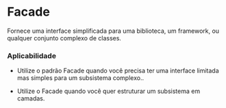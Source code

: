 # Facade

Fornece uma interface simplificada para uma biblioteca, um framework, ou qualquer conjunto complexo de classes.

### Aplicabilidade

- Utilize o padrão Facade quando você precisa ter uma interface limitada mas simples para um subsistema complexo..

- Utilize o Facade quando você quer estruturar um subsistema em camadas.
